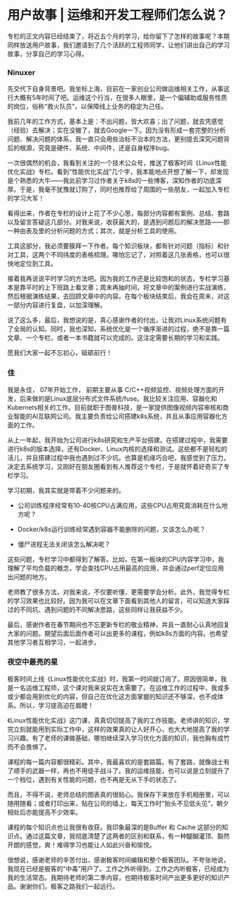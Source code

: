 # 用户故事 | 运维和开发工程师们怎么说？
专栏的正文内容已经结束了，将近五个月的学习，给你留下了怎样的故事呢？本期同样放送用户故事，我们邀请到了几个活跃的工程师同学，让他们讲出自己的学习故事，分享自己的学习心得。

### Ninuxer

先交代下自身背景吧。我坐标上海，目前在一家创业公司做运维相关工作，从事这行大概有5年时间了吧。运维这个行当，在很多人眼里，是一个偏辅助或服务性质的岗位，俗称“救火队员”，以保障线上业务的稳定为己任。

我前几年的工作方式，基本上是：不出问题，皆大欢喜；出了问题，就去凭感觉（经验）去解决；实在没辙了，就去Google一下。因为没有形成一套完整的分析问题、解决问题的体系，我一直只会用些治标不治本的方法，更别提去深究问题背后的根源，究竟是硬件、系统、中间件，还是自身程序bug。

一次很偶然的机会，我看到关注的一个技术公众号，推送了极客时间《Linux性能优化实战》专栏。看到“性能优化实战”几个字，我本能地点开想了解一下，却发现是个熟悉的大牛——我此前学习过作者关于k8s的一些博客，深知作者的功底深厚。于是，我毫不犹豫就订购了，同时也推荐给了周围的一些朋友，一起加入专栏的学习大军！

看得出来，作者在专栏的设计上花了不少心思，每部分内容都有案例、总结、套路以及留言答疑这几部分。对我来说，收获最大的，是遇到问题后的解决思路——即一种由表及里的分析问题的方式；其次，就是分析工具的使用。

工具这部分，我必须要膜拜一下作者。每个知识板块，都有针对问题（指标）和针对工具，这两个不同纬度的表格梳理。哪怕忘记了，对照着这几张表格，也可以很快地定位到工具。

接着我再说说平时学习的方法吧。因为我的工作还是比较饱和的状态，专栏学习基本是靠平时的上下班路上看文章；周末再抽时间，将文章中的案例进行实战演练，然后根据演练结果，去回顾文章中的内容。在每个板块结束后，我会在周末，对这一部分内容进行复盘，以加深理解。

说了这么多，最后，我想说的是，真心感谢作者的付出，让我对Linux系统问题有了全局的认知。同时，我也深知，系统优化是一个循序渐进的过程，绝不是靠一篇文章、一个专栏，或者一本书籍就可以完成的。这注定需要长期的学习和实践。

愿我们大家一起不忘初心，砥砺前行！

### 佳

我是永佳， 07年开始工作， 前期主要从事 C/C++视频监控、视频处理方面的开发，后来做的是Linux底层分布式文件系统/fuse。我比较关注应用、容器化和Kubernets相关的工作。目前就职于图普科技，是一家提供图像视频内容审核和商业智能的AI互联网公司。我主要负责给公司搭建k8s系统，并且从事应用容器化方面的工作。

从上一年起，我开始为公司进行k8s研究和生产平台搭建。在搭建过程中，我需要进行k8s的版本选择，还有Docker、Linux内核的选择和测试。这些都不是轻松的活儿，并且搭建过程中我也遇到过不少坑。也算是机缘巧合吧，我感觉到了压力，决定去系统学习，又刚好在朋友圈看到有人推荐这个专栏，于是就怀着好奇买了专栏学习。

学习初期，我其实就是带着不少问题来的。

- 公司训练程序经常有10-40核CPU占满应用，这些CPU占用究竟消耗在什么地方呢？

- Docker/k8s运行训练经常遇到容器不能删除的问题，又该怎么办呢？

- 僵尸进程无法关闭该怎么解决呢？


这些问题，专栏学习中都得到了解答。比如，在第一板块的CPU内容学习中，我理解了平均负载的概念，学会查找CPU占用最高的应用，并会通过perf定位应用出问题的地方。

老师教了很多方法，对我来说，不仅要听懂，更需要学会分析。此外，我觉得专栏的学习效果也比较好。因为我可以在文章下面看到其他人的留言，可以知道大家踩过的不同坑、遇到问题的不同解决思路，这些同样让我获益不少。

最后，感谢作者在春节期间也不忘更新专栏的敬业精神，并且一直耐心认真地回复大家的问题。期望后面后面作者可以出更多的课程，例如k8s方面的内容。也希望其他学习者互相学习，一起进步。

### 夜空中最亮的星

极客时间上线《Linux性能优化实战》时，我第一时间就订阅了。原因很简单，我是一名运维工程师，这个课对我来说实在太需要了。在运维工作的过程中，我或多或少都会用到优化的内容，但自己在优化这方面掌握的知识还不够深，也不成体系。所以，学习提高迫在眉睫！

《Linux性能优化实战》这门课，真真切切提高了我的工作技能。老师讲的知识，学完立刻就能用到实际工作中，这样的效果真的让人好开心，也大大地提高了我的学习兴趣。有了老师的课做基础，哪怕继续深入学习优化方面的知识，我也胸有成竹而不会畏惧了。

课程的每一篇内容都很精彩。其中，我最喜欢的是套路篇。有了套路，就像战士有了顺手的武器一样，再也不用徒手战斗了。我的运维技能，也可以说是立刻提升了一个档位，遇到有关性能的问题，也不再是无从下手的状态了。

而且，不得不说，老师总结的图表真的很贴心。我保存下来放在手机相册里，可以随用随看；或者打印出来，贴在公司的墙上，每天工作时“抬头不见低头见”，朝夕相处后亦能提高不少效率。

课程的每个知识点也让我很有收获。我印象最深的是Buffer 和 Cache 这部分的知识点。通过这篇文章，我彻底清楚了这两者的区别和联系，有一种醍醐灌顶、豁然开朗的感觉，爽！难得学习也能让人如此兴奋和愉悦。

很想说，感谢老师的辛苦付出，感谢极客时间编辑和整个极客团队。不夸张地说，我现在已经是极客的“中毒”用户了。工作之外听得到，工作之内听极客，已经成为我的生活常态。我期待老师的第二季内容，也期待极客时间产出更多更好的知识产品。谢谢你们，极客之路我们一起远行。